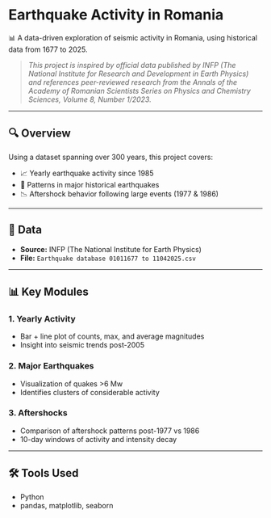 # Earthquake Activity in Romania

📊 A data-driven exploration of seismic activity in Romania, using historical data from 1677 to 2025.

> *This project is inspired by official data published by INFP (The National Institute for Research and Development in Earth Physics) and references peer-reviewed research from the Annals of the Academy of Romanian Scientists Series on Physics and Chemistry Sciences, Volume 8, Number 1/2023.*


---

## 🔍 Overview

Using a dataset spanning over 300 years, this project covers:

- 📈 Yearly earthquake activity since 1985  
- 🧭 Patterns in major historical earthquakes  
- 📉 Aftershock behavior following large events (1977 & 1986)

---

## 📁 Data

- **Source:** INFP (The National Institute for Earth Physics)  
- **File:** `Earthquake database 01011677 to 11042025.csv`  

---

## 📊 Key Modules

### 1. Yearly Activity  
- Bar + line plot of counts, max, and average magnitudes  
- Insight into seismic trends post-2005

### 2. Major Earthquakes  
- Visualization of quakes >6 Mw  
- Identifies clusters of considerable activity

### 3. Aftershocks  
- Comparison of aftershock patterns post-1977 vs 1986  
- 10-day windows of activity and intensity decay

---

## 🛠 Tools Used

- Python  
- pandas, matplotlib, seaborn
